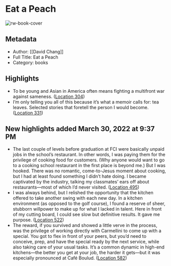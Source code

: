 # Eat a Peach

![rw-book-cover](https://m.media-amazon.com/images/I/710XBO0swUL._SY160.jpg)

## Metadata
- Author: [[David Chang]]
- Full Title: Eat a Peach
- Category: books

## Highlights
- To be young and Asian in America often means fighting a multifront war against sameness. ([Location 304](https://readwise.io/to_kindle?action=open&asin=B083PTZQR8&location=304))
- I’m only telling you all of this because it’s what a memoir calls for: tea leaves. Selected stories that foretell the person I would become. ([Location 331](https://readwise.io/to_kindle?action=open&asin=B083PTZQR8&location=331))
## New highlights added March 30, 2022 at 9:37 PM
- The last couple of levels before graduation at FCI were basically unpaid jobs in the school’s restaurant. In other words, I was paying them for the privilege of cooking food for customers. (Why anyone would want to go to a cooking school restaurant in the first place is beyond me.) But I was hooked. There was no romantic, come-to-Jesus moment about cooking, but I had at least found something I didn’t hate doing. I became captivated by the industry, talking my classmates’ ears off about restaurants—most of which I’d never visited. ([Location 495](https://readwise.io/to_kindle?action=open&asin=B083PTZQR8&location=495))
- I was always behind, but I relished the opportunity that the kitchen offered to take another swing with each new day. In a kitchen environment (as opposed to the golf course), I found a reserve of sheer, stubborn willpower to make up for what I lacked in talent. Here in front of my cutting board, I could see slow but definitive results. It gave me purpose. ([Location 522](https://readwise.io/to_kindle?action=open&asin=B083PTZQR8&location=522))
- The reward, if you survived and showed a little verve in the process, was the privilege of working directly with Carmellini to come up with a special. You got to flex in front of your peers, but you’d need to conceive, prep, and have the special ready by the next service, while also taking care of your usual tasks. It’s a common dynamic in high-end kitchens—the better you get at your job, the harder it gets—but it was especially pronounced at Café Boulud. ([Location 582](https://readwise.io/to_kindle?action=open&asin=B083PTZQR8&location=582))
